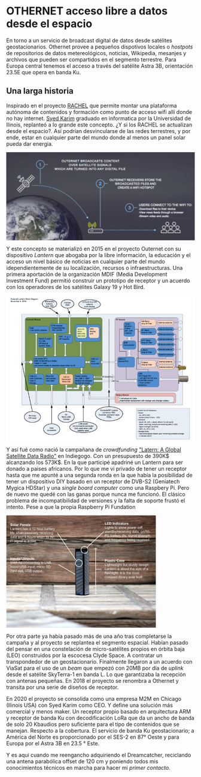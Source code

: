 # OTHERNET acceso libre a datos desde el espacio
En torno a un servicio de broadcast digital de datos desde satélites geostacionarios. Othernet provee a pequeños dispotivos locales o _hostpots_ de repositorios de datos metereológicos, noticias, Wikipedia, mesanjes y archivos que pueden ser compartidos en el segmento terrestre. 
Para Europa central tenemos el acceso a través del satélite Astra 3B, orientación 23.5E que opera en banda Ku.

## Una larga historia
Inspirado en el proyecto [RACHEL](https://worldpossible.org/) que permite montar una plataforma autónoma de contenidos y formación como punto de acceso wifi allí donde no hay internet. [Syed Karim](https://www.linkedin.com/in/syedkarim1/) graduado en informatica por la Universidad de Ilinois, replanteó a lo grande este concepto. ¿Y si los RACHEL se actualizan desde el espacio?. Así podrían desvincularse de las redes terrestres, y por ende, estar en cualquier parte del mundo donde al menos un panel solar pueda dar energia. 

<img src="./img/outernetgraphic-300x139.png" align="center" />

Y este concepto se materializó en 2015 en el proyecto Outernet con su dispositivo _Lantern_ que abogaba por la libre información, la educación y el acceso un nivel básico de noticias en cualquier parte del mundo idependientemente de su localización, recursos o infraestructuras. Una primera aportación de la organización MDIF (Media Development Investment Fund) permitió construir un prototipo de receptor y un acuerdo con los operadores de los satélites Galaxy 19 y Hot Bird.

<img src="./img/LanternBoardDesing.png" align="center" />

Y así fué como nació la campañana de _crowdfunding_ ["Latern: A Global Satellite Data Radio"](https://igg.me/at/outernet/x#/updates/all) en Indiegogo. Con un presupuesto de 390K$ alcanzando los 573K$. En la que participé apadriné un Lantern para ser donado a paises africanos. Por lo que me vi privado de tener un receptor hasta que me apunté a una segunda ronda en la que había la posibilidad de tener un dispositivo DIY basado en un receptor de DVB-S2 (Geniatech Mygica HDStar) y una _single board computer_ como una Raspbery Pi. Pero de nuevo me quedé con las ganas porque nunca me funcionó. El clásico problema de incompatibilidad de versiones y la falta de soporte frustó el intento. Pese a que la propia Raspberry Pi Fundation 

<img src="./img/FirstLantern.jpg" width="400" align="center" />

Por otra parte ya había pasado más de una año tras completarse la campaña y al proyecto se replantea el segmento espacial. Habían pasado del pensar en una constelación de micro-satélites propios en órbita baja (LEO) construidos por la escocesa Clyde Space. A contratar un transpondedor de un geostacionario. Finalmente llegaron a un acuerdo con ViaSat para el uso de un _beam_ que empezó con 20MB por día de _uplink_ desde el satélite SkyTerra-1 en banda L. Lo que garantizaba la recepción con antenas pequeñas. En 2018 el proyecto se renombra a Othernet y transita por una serie de diseños de receptor. 

En 2020 el proyecto se consolida como una empresa M2M en Chicago (Ilinois USA) con Syed Karim como CEO. Y define una solución más comercial y menos maker. Un receptor propio basado en arquitectura ARM y receptor de banda Ku con decodificación LoRa que da un ancho de banda de solo 20 Kbaudios pero suficiente para el tipo de contenidos que se manejan. Respecto a la cobertura. El servicio de banda Ku geostacionario; a América del Norte es proporcionado por el SES-2 en 87° Oeste y para Europa por el Astra 3B en 23.5 ° Este.

Y es aqui cuando me reengancho adquiriendo el Dreamcatcher, reciclando una antena parabólica offset de 120 cm y poniendo todos mis conocimientos técnicos en marcha para hacer mi _primer contacto_.


 
